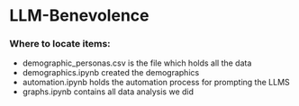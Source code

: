 # LLM-Benevolence
### Where to locate items:
- demographic_personas.csv is the file which holds all the data
- demographics.ipynb created the demographics
- automation.ipynb holds the automation process for prompting the LLMS
- graphs.ipynb contains all data analysis we did
  